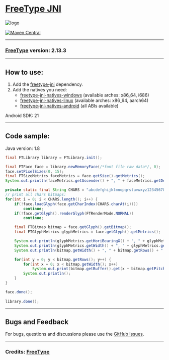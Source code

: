 # [FreeType JNI](https://github.com/generaloss/freetype-jni)
![logo](https://external-content.duckduckgo.com/iu/?u=https%3A%2F%2Fupload.wikimedia.org%2Fwikipedia%2Fcommons%2Fthumb%2F1%2F17%2FFreetype_logo_new.svg%2F360px-Freetype_logo_new.svg.png&f=1&nofb=1&ipt=39d69a8a2f61f9e89fd0168cd4fcb5ca2defa1c898b900c76e65ac1c944aae13&ipo=images)

[![Maven Central](https://img.shields.io/maven-central/v/io.github.generaloss/freetype-jni.svg)](https://mvnrepository.com/artifact/io.github.generaloss/freetype-jni)

---

### [FreeType](https://github.com/freetype/freetype.git) version: 2.13.3

---

## How to use:

1. Add the [freetype-jni](https://central.sonatype.com/artifact/io.github.generaloss/freetype-jni) dependency.
2. Add the natives you need:
    * [freetype-jni-natives-windows](https://central.sonatype.com/artifact/io.github.generaloss/freetype-jni-natives-windows) (available arches: x86_64, i686)
    * [freetype-jni-natives-linux](https://central.sonatype.com/artifact/io.github.generaloss/freetype-jni-natives-linux) (available arches: x86_64, aarch64)
    * [freetype-jni-natives-android](https://central.sonatype.com/artifact/io.github.generaloss/freetype-jni-natives-android) (all ABIs available)

Android SDK: 21

---

## Code sample:

Java version: 1.8

``` java
final FTLibrary library = FTLibrary.init();

final FTFace face = library.newMemoryFace(/*font file raw data*/, 0);
face.setPixelSizes(0, 15);
final FTSizeMetrics faceMetrics = face.getSize().getMetrics();
System.out.println(faceMetrics.getAscender() + ", " + faceMetrics.getDescender() + ", " + faceMetrics.getHeight());

private static final String CHARS = "abcdefghijklmnopqrstuvwxyz1234567890";
// print all chars bitmaps:
for(int i = 0; i < CHARS.length(); i++) {
    if(!face.loadGlyph(face.getCharIndex(CHARS.charAt(i))))
        continue;
    if(!face.getGlyph().renderGlyph(FTRenderMode.NORMAL))
        continue;

    final FTBitmap bitmap = face.getGlyph().getBitmap();
    final FTGlyphMetrics glyphMetrics = face.getGlyph().getMetrics();

    System.out.println(glyphMetrics.getHoriBearingX() + ", " + glyphMetrics.getHoriBearingY());
    System.out.println(glyphMetrics.getWidth() + ", " + glyphMetrics.getHeight() + ", " + glyphMetrics.getHoriAdvance());
    System.out.println(bitmap.getWidth() + ", " + bitmap.getRows() + ", " + bitmap.getPitch() + ", " + bitmap.getNumGray());

    for(int y = 0; y < bitmap.getRows(); y++) {
        for(int x = 0; x < bitmap.getWidth(); x++)
            System.out.print(bitmap.getBuffer().get(x + bitmap.getPitch() * y) != 0? "X": " ");
        System.out.println();
    }
}

face.done();
        
library.done();
```

---

## Bugs and Feedback
For bugs, questions and discussions please use the [GitHub Issues](https://github.com/generaloss/freetype-jni/issues).

---

### Credits: [FreeType](https://freetype.org/)